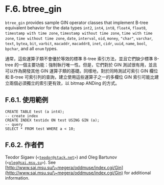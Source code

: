 # F.6. btree\_gin

`btree_gin` provides sample GIN operator classes that implement B-tree equivalent behavior for the data types `int2`, `int4`, `int8`, `float4`, `float8`, `timestamp with time zone`, `timestamp without time zone`, `time with time zone`, `time without time zone`, `date`, `interval`, `oid`, `money`, `"char"`, `varchar`, `text`, `bytea`, `bit`, `varbit`, `macaddr`, `macaddr8`, `inet`, `cidr`, `uuid`, `name`, `bool`, `bpchar`, and all `enum` types.

通常，這些運算子類不會優於等效的標準 B-tree 索引方法，並且它們缺少標準 B-tree 的一個主要功能：強制執行唯一性。但是，它們對於 GIN 測試很有用，並且可以作為開發其他 GIN 運算子類的基礎。同樣地，對於同時測試可索引 GIN 欄位和 B-tree 可索引列的查詢，建立使用這些運算子之一的多欄位 GIN 索引可能比建立兩個必須獨立的索引更有效，以 bitmap ANDing 的方式。

## F.6.1. 使用範例

```
CREATE TABLE test (a int4);
-- create index
CREATE INDEX testidx ON test USING GIN (a);
-- query
SELECT * FROM test WHERE a < 10;
```

## F.6.2. 作者們

Teodor Sigaev (`<`[`teodor@stack.net`](mailto:teodor@stack.net)`>`) and Oleg Bartunov (`<`[`oleg@sai.msu.su`](mailto:oleg@sai.msu.su)`>`). See [http://www.sai.msu.su/\~megera/oddmuse/index.cgi/Gin](http://www.sai.msu.su/\~megera/oddmuse/index.cgi/Gin) for additional information.
